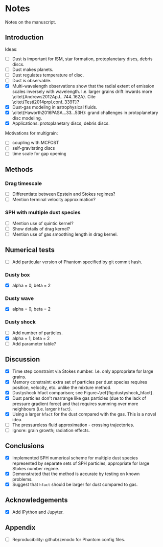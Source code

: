 Notes
=====

Notes on the manuscript.

Introduction
------------

Ideas:

- [ ] Dust is important for ISM, star formation, protoplanetary discs, debris discs.
- [ ] Dust makes planets.
- [ ] Dust regulates temperature of disc.
- [ ] Dust is observable.
- [x] Multi-wavelength observations show that the radial extent of emission scales inversely with wavelength. I.e. larger grains drift inwards more \citet{Andrews2012ApJ...744..162A}. Cite \citet{Testi2014prpl.conf..339T}?
- [x] Dust-gas modeling in astrophysical fluids.
- [x] \citet{Haworth2016PASA...33...53H}: grand challenges in protoplanetary disc modeling.
- [x] Applications: protoplanetary discs, debris discs.

Motivations for multigrain:

- [ ] coupling with MCFOST
- [ ] self-gravitating discs
- [ ] time scale for gap opening

Methods
-------

### Drag timescale

- [ ] Differentiate between Epstein and Stokes regimes?
- [ ] Mention terminal velocity approximation?

### SPH with multiple dust species

- [ ] Mention use of quintic kernel?
- [ ] Show details of drag kernel?
- [ ] Mention use of gas smoothing length in drag kernel.

Numerical tests
---------------

- [ ] Add particular version of Phantom specified by git commit hash.

### Dusty box

- [x] alpha = 0, beta = 2

### Dusty wave

- [x] alpha = 0, beta = 2

### Dusty shock

- [ ] Add number of particles.
- [x] alpha = 1, beta = 2
- [ ] Add parameter table?

Discussion
----------

- [x] Time step constraint via Stokes number. I.e. only appropriate for large grains.
- [x] Memory constraint: extra set of particles per dust species requires position, velocity, etc. unlike the mixture method.
- [x] Dustyshock hfact comparison; see Figure~\ref{fig:dustyshock_hfact}.
- [x] Dust particles don't rearrange like gas particles (due to the lack of pressure gradient force) and that requires summing over more neighbours (i.e. larger `hfact`).
- [x] Using a larger `hfact` for the dust compared with the gas. This is a novel idea.
- [ ] The pressureless fluid approximation - crossing trajectories.
- [ ] Ignore: grain growth; radiation effects.

Conclusions
-----------

- [x] Implemented SPH numerical scheme for multiple dust species represented by separate sets of SPH particles, appropriate for large Stokes number regime.
- [x] Demonstrated that the method is accurate by testing on known problems.
- [x] Suggest that `hfact` should be larger for dust compared to gas.

Acknowledgements
----------------

- [x] Add IPython and Jupyter.

Appendix
--------

- [ ] Reproducibility: github/zenodo for Phantom config files.
